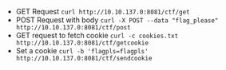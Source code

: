 + GET Request
	`curl http://10.10.137.0:8081/ctf/get`
+ POST Request with body
	`curl -X POST --data "flag_please" http://10.10.137.0:8081/ctf/post`
+ GET request to fetch cookie
	`curl -c cookies.txt http://10.10.137.0:8081/ctf/getcookie`
+ Set a cookie
	`curl -b 'flagpls=flagpls' http://10.10.137.0:8081/ctf/sendcookie`
